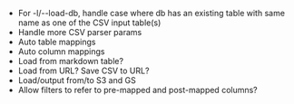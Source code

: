 * For -l/--load-db, handle case where db has an existing table with same name as one of the CSV input table(s)
* Handle more CSV parser params
* Auto table mappings
* Auto column mappings
* Load from markdown table?
* Load from URL? Save CSV to URL?
* Load/output from/to S3 and GS
* Allow filters to refer to pre-mapped and post-mapped columns?

